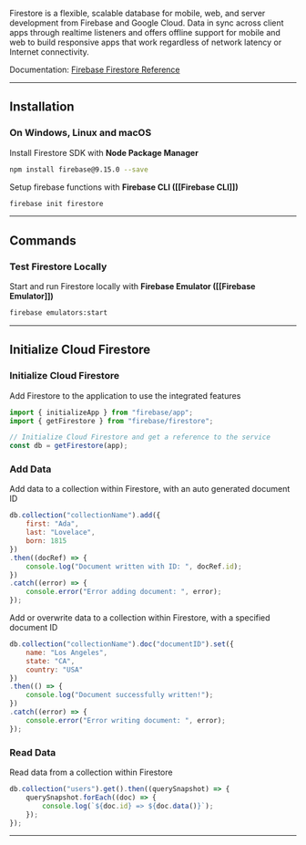  Firestore is a flexible, scalable database for mobile, web, and server development from Firebase and Google Cloud. Data in sync across client apps through realtime listeners and offers offline support for mobile and web to build responsive apps that work regardless of network latency or Internet connectivity.

Documentation: [Firebase Firestore Reference](https://firebase.google.com/docs/firestore)
___
## Installation
### On Windows, Linux and macOS
Install Firestore SDK with **Node Package Manager**
```bash
npm install firebase@9.15.0 --save
```

Setup firebase functions with **Firebase CLI ([[Firebase CLI]])**
```bash
firebase init firestore
```

___
## Commands

### Test Firestore Locally
Start and run Firestore locally with **Firebase Emulator ([[Firebase Emulator]])**
```bash
firebase emulators:start
```

___
## Initialize Cloud Firestore
### Initialize Cloud Firestore
Add Firestore to the application to use the integrated features
```javascript
import { initializeApp } from "firebase/app";  
import { getFirestore } from "firebase/firestore";

// Initialize Cloud Firestore and get a reference to the service  
const db = getFirestore(app);
```
### Add Data
Add data to a collection within Firestore, with an auto generated document ID
```javascript
db.collection("collectionName").add({    
	first: "Ada",
	last: "Lovelace",
	born: 1815  
})  
.then((docRef) => {
	console.log("Document written with ID: ", docRef.id);  
})  
.catch((error) => {
	console.error("Error adding document: ", error);  
});
```

Add or overwrite data to a collection within Firestore, with a specified document ID
```javascript
db.collection("collectionName").doc("documentID").set({
	name: "Los Angeles",
	state: "CA",
	country: "USA"  
})  
.then(() => {
	console.log("Document successfully written!");  
})  
.catch((error) => {
	console.error("Error writing document: ", error);  
});
```
### Read Data
Read data from a collection within Firestore
```javascript
db.collection("users").get().then((querySnapshot) => {
	querySnapshot.forEach((doc) => {
		console.log(`${doc.id} => ${doc.data()}`);
	});  
});
```

___